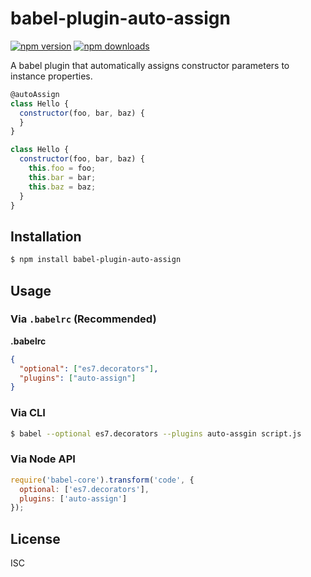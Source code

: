 # babel-plugin-auto-assign

[![npm version](https://img.shields.io/npm/v/babel-plugin-auto-assign.svg)](https://www.npmjs.org/package/babel-plugin-auto-assign)
[![npm downloads](https://img.shields.io/npm/dm/babel-plugin-auto-assign.svg)](https://www.npmjs.org/package/babel-plugin-auto-assign)

A babel plugin that automatically assigns constructor parameters to instance properties.

```js
@autoAssign
class Hello {
  constructor(foo, bar, baz) {
  }
}
```

```js
class Hello {
  constructor(foo, bar, baz) {
    this.foo = foo;
    this.bar = bar;
    this.baz = baz;
  }
}
```

## Installation

```sh
$ npm install babel-plugin-auto-assign
```

## Usage

### Via `.babelrc` (Recommended)

**.babelrc**

```json
{
  "optional": ["es7.decorators"],
  "plugins": ["auto-assign"]
}
```

### Via CLI

```sh
$ babel --optional es7.decorators --plugins auto-assgin script.js
```

### Via Node API

```js
require('babel-core').transform('code', {
  optional: ['es7.decorators'],
  plugins: ['auto-assign']
});
```

## License

ISC
